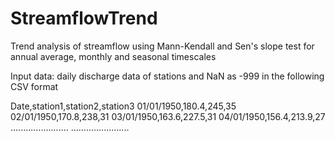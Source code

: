 # StreamflowTrend
Trend analysis of streamflow using Mann-Kendall and Sen's slope test for annual average, monthly and seasonal timescales

Input data: daily discharge data of stations and NaN as -999 in the following CSV format

Date,station1,station2,station3
01/01/1950,180.4,245,35
02/01/1950,170.8,238,31
03/01/1950,163.6,227.5,31
04/01/1950,156.4,213.9,27
.......................
.......................
